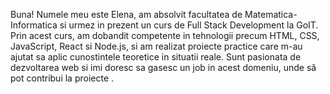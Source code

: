 Buna!
Numele meu este Elena, am absolvit facultatea de Matematica-Informatica si urmez in prezent un curs de Full Stack Development la GoIT. Prin acest curs, am dobandit competente in tehnologii precum HTML, CSS, JavaScript, React si Node.js, si am realizat proiecte practice care m-au ajutat sa aplic cunostintele teoretice in situatii reale. Sunt pasionata de dezvoltarea web si imi doresc sa gasesc un job in acest domeniu, unde să pot contribui la proiecte .
